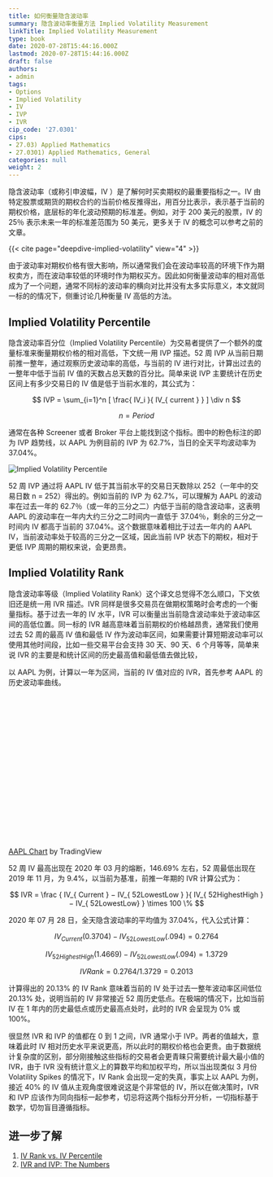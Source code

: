 ```yaml
---
title: 如何衡量隐含波动率
summary: 隐含波动率衡量方法 Implied Volatility Measurement
linkTitle: Implied Volatility Measurement
type: book
date: 2020-07-28T15:44:16.000Z
lastmod: 2020-07-28T15:44:16.000Z
draft: false
authors:
- admin
tags:
- Options
- Implied Volatility
- IV
- IVP
- IVR
cip_code: '27.0301'
cips:
- 27.03) Applied Mathematics
- 27.0301) Applied Mathematics, General
categories: null
weight: 2
---
```


隐含波动率（或称引申波幅，IV ）是了解何时买卖期权的最重要指标之一。IV 由特定股票或期货的期权合约的当前价格反推得出，用百分比表示，表示基于当前的期权价格，底层标的年化波动预期的标准差。例如，对于 200 美元的股票，IV 的 25％ 表示未来一年的标准差范围为 50 美元，更多关于 IV 的概念可以参考之前的文章。

 {{< cite page="deepdive-implied-volatility" view="4" >}}

由于波动率对期权价格有很大影响，所以通常我们会在波动率较高的环境下作为期权卖方，而在波动率较低的环境时作为期权买方。因此如何衡量波动率的相对高低成为了一个问题，通常不同标的波动率的横向对比并没有太多实际意义，本文就同一标的的情况下，侧重讨论几种衡量 IV 高低的方法。

## Implied Volatility Percentile 

隐含波动率百分位（Implied Volatility Percentile）为交易者提供了一个额外的度量标准来衡量期权价格的相对高低，下文统一用 IVP 描述。52 周 IVP 从当前日期前推一整年，通过观察历史波动率的高低，与当前的 IV 进行对比，计算出过去的一整年中低于当前 IV 值的天数占总天数的百分比。简单来说 IVP 主要统计在历史区间上有多少交易日的 IV 值是低于当前水准的，其公式为： 

$$ IVP = \sum_{i=1}^n [ \frac{ IV_i }{ IV_{ current } } ] \div n $$

$$ n = Period $$

通常在各种 Screener 或者 Broker 平台上能找到这个指标。图中的粉色标注的即为 IVP 趋势线，以 AAPL 为例目前的 IVP 为 62.7%，当日的全天平均波动率为 37.04%。

![Implied Volatility Percentile](https://www.tradingview.com/x/7EPkTWA2/)

52 周 IVP 通过将 AAPL IV 低于其当前水平的交易日天数除以 252（一年中的交易日数 n = 252）得出的。例如当前的 IVP 为 62.7%，可以理解为 AAPL 的波动率在过去一年的 62.7％（或一年的三分之二）内低于当前的隐含波动率，这表明 AAPL 的波动率在一年内大约三分之二时间内一直低于 37.04％，剩余的三分之一时间内 IV 都高于当前的 37.04%。这个数据意味着相比于过去一年内的 AAPL IV，当前波动率处于较高的三分之一区域，因此当前 IVP 状态下的期权，相对于更低 IVP 周期的期权来说，会更昂贵。 


## Implied Volatility Rank

隐含波动率等级（Implied Volatility Rank）这个译文总觉得不怎么顺口，下文依旧还是统一用 IVR 描述。IVR 同样是很多交易员在做期权策略时会考虑的一个衡量指标。基于过去一年的 IV 水平，IVR 可以衡量出当前隐含波动率处于波动率区间的高低位置。同一标的 IVR 越高意味着当前期权的价格越昂贵，通常我们使用过去 52 周的最高 IV 值和最低 IV 作为波动率区间，如果需要计算短期波动率可以使用其他时间段，比如一些交易平台会支持 30 天、90 天、6 个月等等，简单来说 IVR 的主要是和统计区间的历史最高值和最低值去做比较，

以 AAPL 为例，计算以一年为区间，当前的 IV 值对应的 IVR，首先参考 AAPL 的历史波动率曲线。

<!-- TradingView Widget BEGIN -->
<div class="tradingview-widget-container">
  <div id="tradingview_b0716"  style="height:300px"></div>
  <div class="tradingview-widget-copyright"><a href="https://uk.tradingview.com/symbols/NASDAQ-AAPL/" rel="noopener" target="_blank"><span class="blue-text">AAPL Chart</span></a> by TradingView</div>
  <script type="text/javascript" src="https://s3.tradingview.com/tv.js"></script>
  <script type="text/javascript">
    new TradingView.widget({
      "autosize": true,
      "symbol": "NASDAQ:AAPL",
      "interval": "D",
      "timezone": "Asia/Hong_Kong",
      "theme": "light",
      "style": "2",
      "locale": "uk",
      "toolbar_bg": "#f1f3f6",
      "enable_publishing": false,
      "hide_top_toolbar": true,
      "hide_legend": true,
      "save_image": false,
      "studies": [
        "HV@tv-basicstudies"
      ],
      "container_id": "tradingview_b0716"
    });
  </script>
</div>
<!-- TradingView Widget END -->

52 周 IV 最高出现在 2020 年 03 月的熔断，146.69% 左右，52 周最低出现在 2019 年 11 月，为 9.4%，以当前为基准，前推一年期的 IVR 计算公式为：

$$ IVR = \frac { IV_{ Current } − IV_{ 52LowestLow } }{ IV_{ 52HighestHigh } − IV_{ 52LowestLow} } \times 100 \% $$

2020 年 07 月 28 日，全天隐含波动率的平均值为 37.04%，代入公式计算：

$$ IV_{ Current } (0.3704) − IV_{ 52LowestLow } (.094) = 0.2764 $$ 

$$ IV_{ 52HighestHigh }(1.4669) − IV_{ 52LowestLow } (.094) = 1.3729 $$

$$ IV Rank = 0.2764/1.3729 = 0.2013 $$

计算得出的 20.13% 的 IV Rank 意味着当前的 IV 处于过去一整年波动率区间低位 20.13% 处，说明当前的 IV 非常接近 52 周历史低点。在极端的情况下，比如当前 IV 在 1 年内的历史最低点或历史最高点处时，此时的 IVR 会呈现为 0% 或 100%。

很显然 IVR 和 IVP 的值都在 0 到 1 之间，IVR 通常小于 IVP。两者的值越大，意味着此时 IV 相对历史水平来说更高，所以此时的期权价格也会更贵。由于数据统计复杂度的区别，部分刚接触这些指标的交易者会更青睐只需要统计最大最小值的 IVR，由于 IVR 没有统计意义上的算数平均和加权平均，所以当出现类似 3 月份 Volatility Spikes 的情况下，IV Rank 会出现一定的失真，事实上以 AAPL 为例，接近 40% 的 IV 值从主观角度很难说这是个非常低的 IV，所以在做决策时，IVR 和 IVP 应该作为同向指标一起参考，切忌将这两个指标分开分析，一切指标基于数学，切勿盲目遵循指标。

## 进一步了解

1. [IV Rank vs. IV Percentile](tastytradenetwork.squarespace.com/tt/blog/implied-volatility-rank-and-percentile)
2. [IVR and IVP: The Numbers](https://www.tastytrade.com/tt/shows/market-measures/episodes/ivr-and-ivp-the-numbers-08-30-2016)
